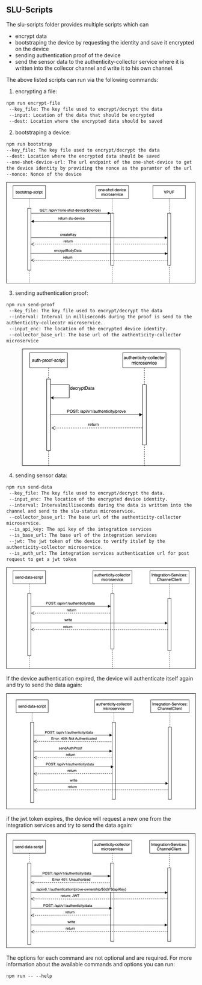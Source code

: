 ## SLU-Scripts

The slu-scripts folder provides multiple scripts which can 
 + encrypt data
 + bootstraping the device by requesting the identity and save it encrypted on the device
 + sending authentication proof of the device
 + send the sensor data to the authenticity-collector service where it is written into the collecor channel and write it to his own channel.


The above listed scripts can run via the following commands:

1. encrypting a file:

```
npm run encrypt-file
 --key_file: The key file used to encrypt/decrypt the data 
 --input: Location of the data that should be encrypted
 --dest: Location where the encrypted data should be saved
```

2. bootstraping a device:
 
 ```
npm run bootstrap
 --key_file: The key file used to encrypt/decrypt the data 
 --dest: Location where the encrypted data should be saved
 --one-shot-device-url: The url endpoint of the one-shot-device to get the device identity by providing the nonce as the paramter of the url
 --nonce: Nonce of the device
```

<p align="center">
  <img src="https://github.com/iotaledger/cxc-slu-authenticity/blob/69-description-of-slu-scripts/slu-scripts/diagrams/sequence1.png" alt="bootstrap-script sequence diagram"/>
</p>

 
3. sending authentication proof:

```
npm run send-proof
 --key_file: The key file used to encrypt/decrypt the data 
 --interval: Interval in milliseconds during the proof is send to the authenticity-collecotr microservice. 
 --input_enc: The location of the encrypted device identity.
 --collector_base_url: The base url of the authenticity-collector microservice
 ```
 <p align="center">
  <img src="https://github.com/iotaledger/cxc-slu-authenticity/blob/69-description-of-slu-scripts/slu-scripts/diagrams/send-proof.png" alt="auth-proof-script sequence diagram"/>
</p>
 

4. sending sensor data:

```
npm run send-data
 --key_file: The key file used to encrypt/decrypt the data.
 --input_enc: The location of the encrypted device identity.
 --interval: Intervalmilliseconds during the data is written into the channel and send to the slu-status microservice. 
 --collector_base_url: The base url of the authenticity-collector microservice.
 --is_api_key: The api key of the integration services
 --is_base_url: The base url of the integration services
 --jwt: The jwt token of the device to verify itslef by the authenticity-collector microservice.
 --is_auth_url: The integration services authentication url for post request to get a jwt token
```
 <p align="center">
  <img src="https://github.com/iotaledger/cxc-slu-authenticity/blob/69-description-of-slu-scripts/slu-scripts/diagrams/send-data%20(3).png" alt="auth-proof-script sequence diagram"/>
</p>

If the device authentication expired, the device will authenticate itself again and try to send the data again:

 <p align="center">
  <img src="https://github.com/iotaledger/cxc-slu-authenticity/blob/69-description-of-slu-scripts/slu-scripts/diagrams/send-data-with-retry%20(2).png" alt="auth-proof-script sequence diagram"/>
</p>

if the jwt token expires, the device will request a new one from the integration services and try to send the data again:

 <p align="center">
  <img src="https://github.com/iotaledger/cxc-slu-authenticity/blob/69-description-of-slu-scripts/slu-scripts/diagrams/send-data-with-jwt-retry.png" alt="auth-proof-script sequence diagram"/>
</p>

The options for each command are not optional and are required.
For more information about the available commands and options you can run:

```
npm run -- --help
```






